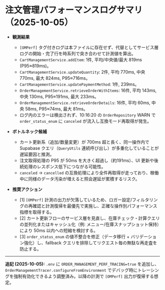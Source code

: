 # 注文管理パフォーマンスログサマリ（2025-10-05）

- **観測結果**
  - `[OMPerf]` タグ付きログは本ファイルに存在せず、代替としてサービス層ログの開始・完了行を時系列で突き合わせて計測値を算出。
  - `CartManagementService.addItem`: 1件, 平均/中央値/最大 819ms (P95≈819ms)。
  - `CartManagementService.updateQuantity`: 2件, 平均 770ms, 中央 770ms, 最大 824ms, P95≈716ms。
  - `CartManagementService.updatePaymentMethod`: 1件, 239ms。
  - `OrderManagementService.retrieveOrderWithItems`: 16件, 平均 143ms, 中央 130ms, P95≈191ms, 最大 233ms。
  - `OrderManagementService.retrieveOrderDetails`: 16件, 平均 60ms, 中央 58ms, P95≈74ms, 最大 81ms。
  - ログ内のエラーは検出されず、10:16:20 の `OrderRepository` WARN で `order_status_enum` に `canceled` が流入し互換モード再取得が発生。

- **ボトルネック候補**
  - カート更新系（追加/数量変更）が 700ms 超と長く、同一操作内で Supabase クエリ（`QueryUtils` 連続呼び出し）が多重化していることが遅延要因と推測。
  - 注文取得処理の P95 が 50ms を大きく超過し（約191ms）、UI 更新や後続処理のレスポンス低下につながる可能性。
  - `canceled` → `cancelled` の互換処理により全件再取得が走っており、稼働中に同様のデータ汚染が増えると照会遅延が累積するリスク。

- **推奨アクション**
  - [1] `[OMPerf]` 計測の出力が欠落しているため、ロガー設定/フィルタリングの再確認と計測復帰を最優先で実施し、正確な操作別パフォーマンス指標を取得する。
  - [2] カート更新フローのサービス層を見直し、在庫チェック・計算クエリの並列化またはキャッシュ化（例: メニュー/在庫スナップショット保持）により 50ms 以内への短縮を検討する。
  - [3] `order_status_enum` の値不整合を修正（データ移行 + バリデーション強化）し、fallback クエリを排除してリクエスト毎の無駄な再走査を防止する。

---

**追記 (2025-10-05):** `.env` に `ORDER_MANAGEMENT_PERF_TRACING=true` を追加し、`OrderManagementTracer.configureFromEnvironment` でデバッグ時にトレーシングを強制有効化できるよう調整済み。以降の計測で `[OMPerf]` 出力が復帰する想定。
